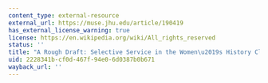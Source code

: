 ```yaml
---
content_type: external-resource
external_url: https://muse.jhu.edu/article/190419
has_external_license_warning: true
license: https://en.wikipedia.org/wiki/All_rights_reserved
status: ''
title: "A Rough Draft: Selective Service in the Women\u2019s History Classroom"
uid: 2228341b-cf0d-467f-94e0-6d0387b0b671
wayback_url: ''
---
```

